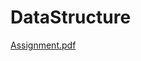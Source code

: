 # DataStructure
[Assignment.pdf](https://github.com/amalsaab/DataStructure/files/11280024/Assignment.pdf)
